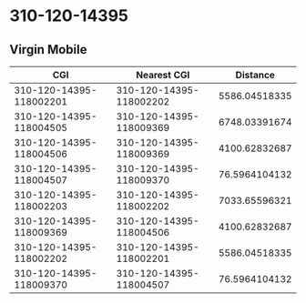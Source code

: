 # 310-120-14395
## Virgin Mobile


| CGI | Nearest CGI | Distance |
|-----|-------------|----------|
| 310-120-14395-118002201 | 310-120-14395-118002202 | 5586.04518335 |
| 310-120-14395-118004505 | 310-120-14395-118009369 | 6748.03391674 |
| 310-120-14395-118004506 | 310-120-14395-118009369 | 4100.62832687 |
| 310-120-14395-118004507 | 310-120-14395-118009370 | 76.5964104132 |
| 310-120-14395-118002203 | 310-120-14395-118002202 | 7033.65596321 |
| 310-120-14395-118009369 | 310-120-14395-118004506 | 4100.62832687 |
| 310-120-14395-118002202 | 310-120-14395-118002201 | 5586.04518335 |
| 310-120-14395-118009370 | 310-120-14395-118004507 | 76.5964104132 |
